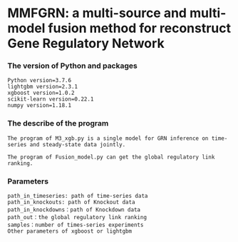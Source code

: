 # MMFGRN: a multi-source and multi-model fusion method for reconstruct Gene Regulatory Network

### The version of Python and packages
    Python version=3.7.6
	lightgbm version=2.3.1
	xgboost version=1.0.2
	scikit-learn version=0.22.1
	numpy version=1.18.1

### The describe of the program 

```
The program of M3_xgb.py is a single model for GRN inference on time-series and steady-state data jointly.

The program of Fusion_model.py can get the global regulatory link ranking.
```

### Parameters
	path_in_timeseries: path of time-series data
	path_in_knockouts: path of Knockout data
	path_in_knockdowns：path of Knockdown data
	path_out：the global regulatory link ranking
	samples：number of times-series experiments
	Other parameters of xgboost or lightgbm
